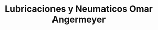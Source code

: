 ---
title: "Lubricaciones y Neumaticos Omar Angermeyer"
url: /puerto-varas/lubricaciones-y-neumaticos-omar-angermeyer/
shop: Autowerkstatt
---